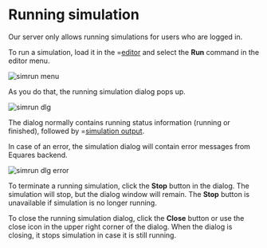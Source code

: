 # Running simulation

Our server only allows running simulations for users who are logged in.

To run a simulation, load it in the =[editor](/editor) and select the **Run** command in the editor menu.

![simrun menu](/meta/doc/page/simrun-start-1.png "Menu command to run simulation")

As you do that, the running simulation dialog pops up.

![simrun dlg](/meta/doc/page/simrun-start-2.png "Running simulation dialog")

The dialog normally contains running status information (running or finished), followed by =[simulation output](/doc#page/simrun-output).

In case of an error, the simulation dialog will contain error messages from Equares backend.

![simrun dlg error](/meta/doc/page/simrun-start-3.png "Running simulation error")

To terminate a running simulation, click the **Stop** button in the dialog. The simulation will stop, but the dialog window will remain.
The **Stop** button is unavailable if simulation is no longer running.

To close the running simulation dialog, click the **Close** button or use the close icon in the upper right corner of the dialog. When the dialog
is closing, it stops simulation in case it is still running.
